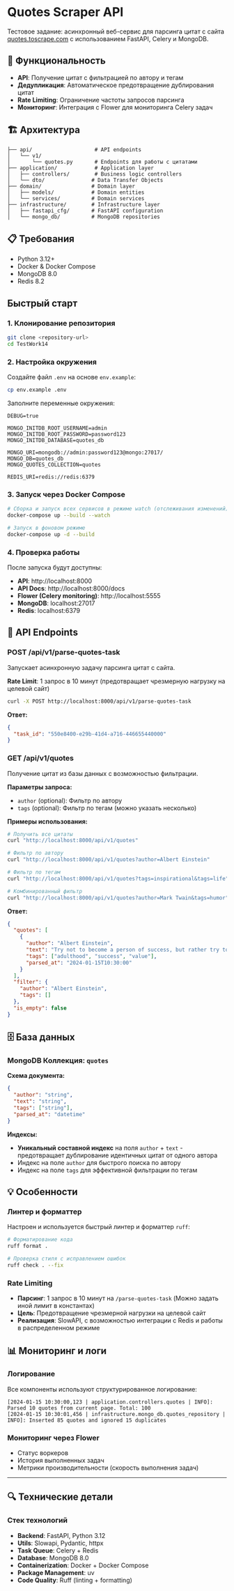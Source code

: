 # Quotes Scraper API

Тестовое задание: асинхронный веб-сервис для парсинга цитат с сайта [quotes.toscrape.com](https://quotes.toscrape.com/) с использованием FastAPI, Celery и MongoDB.

## 🚀 Функциональность

- **API**: Получение цитат с фильтрацией по автору и тегам
- **Дедупликация**: Автоматическое предотвращение дублирования цитат
- **Rate Limiting**: Ограничение частоты запросов парсинга
- **Мониторинг**: Интеграция с Flower для мониторинга Celery задач

## 🏗️ Архитектура

```
├── api/                    # API endpoints
│   └── v1/                
│       └── quotes.py       # Endpoints для работы с цитатами
├── application/            # Application layer
│   ├── controllers/        # Business logic controllers
│   └── dto/               # Data Transfer Objects
├── domain/                # Domain layer
│   ├── models/            # Domain entities
│   └── services/          # Domain services
├── infrastructure/        # Infrastructure layer
│   ├── fastapi_cfg/       # FastAPI configuration
│   └── mongo_db/          # MongoDB repositories
```

## 📋 Требования

- Python 3.12+
- Docker & Docker Compose
- MongoDB 8.0
- Redis 8.2

## Быстрый старт

### 1. Клонирование репозитория

```bash
git clone <repository-url>
cd TestWork14
```

### 2. Настройка окружения

Создайте файл `.env` на основе `env.example`:

```bash
cp env.example .env
```

Заполните переменные окружения:

```env
DEBUG=true

MONGO_INITDB_ROOT_USERNAME=admin
MONGO_INITDB_ROOT_PASSWORD=password123
MONGO_INITDB_DATABASE=quotes_db

MONGO_URI=mongodb://admin:password123@mongo:27017/
MONGO_DB=quotes_db
MONGO_QUOTES_COLLECTION=quotes

REDIS_URI=redis://redis:6379
```

### 3. Запуск через Docker Compose

```bash
# Сборка и запуск всех сервисов в режиме watch (отслеживания изменений)
docker-compose up --build --watch

# Запуск в фоновом режиме
docker-compose up -d --build
```

### 4. Проверка работы

После запуска будут доступны:

- **API**: http://localhost:8000
- **API Docs**: http://localhost:8000/docs
- **Flower (Celery monitoring)**: http://localhost:5555
- **MongoDB**: localhost:27017
- **Redis**: localhost:6379

## 🔧 API Endpoints

### POST /api/v1/parse-quotes-task

Запускает асинхронную задачу парсинга цитат с сайта.

**Rate Limit**: 1 запрос в 10 минут (предотвращает чрезмерную нагрузку на целевой сайт)

```bash
curl -X POST http://localhost:8000/api/v1/parse-quotes-task
```

**Ответ:**
```json
{
  "task_id": "550e8400-e29b-41d4-a716-446655440000"
}
```

### GET /api/v1/quotes

Получение цитат из базы данных с возможностью фильтрации.

**Параметры запроса:**
- `author` (optional): Фильтр по автору
- `tags` (optional): Фильтр по тегам (можно указать несколько)

**Примеры использования:**

```bash
# Получить все цитаты
curl "http://localhost:8000/api/v1/quotes"

# Фильтр по автору
curl "http://localhost:8000/api/v1/quotes?author=Albert Einstein"

# Фильтр по тегам
curl "http://localhost:8000/api/v1/quotes?tags=inspirational&tags=life"

# Комбинированный фильтр
curl "http://localhost:8000/api/v1/quotes?author=Mark Twain&tags=humor"
```

**Ответ:**
```json
{
  "quotes": [
    {
      "author": "Albert Einstein",
      "text": "Try not to become a person of success, but rather try to become a person of value.",
      "tags": ["adulthood", "success", "value"],
      "parsed_at": "2024-01-15T10:30:00"
    }
  ],
  "filter": {
    "author": "Albert Einstein",
    "tags": []
  },
  "is_empty": false
}
```

## 🗄️ База данных

### MongoDB Коллекция: `quotes`

**Схема документа:**
```json
{
  "author": "string",
  "text": "string", 
  "tags": ["string"],
  "parsed_at": "datetime"
}
```

**Индексы:**
- **Уникальный составной индекс** на поля `author` + `text` - предотвращает дублирование идентичных цитат от одного автора
- Индекс на поле `author` для быстрого поиска по автору
- Индекс на поле `tags` для эффективной фильтрации по тегам

## 💡 Особенности

### Линтер и форматтер

Настроен и используется быстрый линтер и форматтер `ruff`:

```bash
# Форматирование кода
ruff format .

# Проверка стиля с исправлением ошибок
ruff check . --fix
```

### Rate Limiting
- **Парсинг**: 1 запрос в 10 минут на `/parse-quotes-task` (Можно задать иной лимит в константах)
- **Цель**: Предотвращение чрезмерной нагрузки на целевой сайт
- **Реализация**: SlowAPI, с возможностью интеграции с Redis и работы в распределенном режиме

## 📊 Мониторинг и логи

### Логирование

Все компоненты используют структурированное логирование:

```
[2024-01-15 10:30:00,123 | application.controllers.quotes | INFO]: Parsed 10 quotes from current page. Total: 100
[2024-01-15 10:30:01,456 | infrastructure.mongo_db.quotes_repository | INFO]: Inserted 85 quotes and ignored 15 duplicates
```

### Мониторинг через Flower

- Статус воркеров
- История выполненных задач
- Метрики производительности (скорость выполнения задач)
---

## 🔍 Технические детали

### Стек технологий
- **Backend**: FastAPI, Python 3.12
- **Utils**: Slowapi, Pydantic, httpx
- **Task Queue**: Celery + Redis
- **Database**: MongoDB 8.0
- **Containerization**: Docker + Docker Compose
- **Package Management**: uv
- **Code Quality**: Ruff (linting + formatting)
